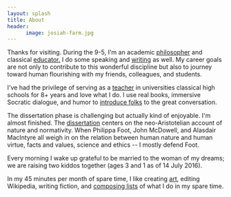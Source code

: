 ```yaml
---
layout: splash
title: About
header:
      image: josiah-farm.jpg
---
```


Thanks for visiting. During the 9-5, I'm an academic [philosopher](/) and classical [educator.](/teaching) I do some speaking and [writing](http://www.amazon.com/Sola-Scriptura-Dialogue-Keith-Buhler-ebook/dp/B009N27L12/ref=sr_1_9?ie=UTF8&qid=1401301911&sr=8-9&keywords=sola+scriptura) as well.  My career goals are not only to contribute to this wonderful discipline but also to journey toward human flourishing with my friends, colleagues, and students. 

I've had the privilege of serving as a [teacher](/teaching) in universities classical high schools for 8+ years and love what I do. I use real books, immersive Socratic dialogue, and humor to [introduce folks](/students) to the great conversation. 

The dissertation phase is challenging but actually kind of enjoyable. I'm almost finished. The [dissertation](/research) centers on the neo-Aristotelian account of nature and normativity. When Philippa Foot, John McDowell, and Alasdair MacIntyre all weigh in on the relation between human nature and human virtue, facts and values, science and ethics -- I mostly defend Foot.   

Every morning I wake up grateful to be married to the woman of my dreams; we are raising two kiddos together (ages 3 and 1 as of 14 July 2016). 

In my 45 minutes per month of spare time, I like creating [art](/art), editing Wikipedia, writing fiction, and [composing lists](https://en.wikipedia.org/wiki/Recursion) of what I do in my spare time. 

